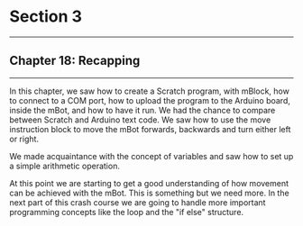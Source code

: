 # Section 3

---

## Chapter 18: Recapping

---

In this chapter, we saw how to create a Scratch program, with mBlock, how to connect to a COM port, how to upload the program to the Arduino board, inside the mBot, and how to have it run. We had the chance to compare between Scratch and Arduino text code. We saw how to use the move instruction block to move the mBot forwards, backwards and turn either left or right.

We made acquaintance with the concept of variables and saw how to set up a simple arithmetic operation.

At this point we are starting to get a good understanding of how movement can be achieved with the mBot. This is something but we need more. In the next part of this crash course we are going to handle more important programming concepts like the loop and the "if else" structure.

